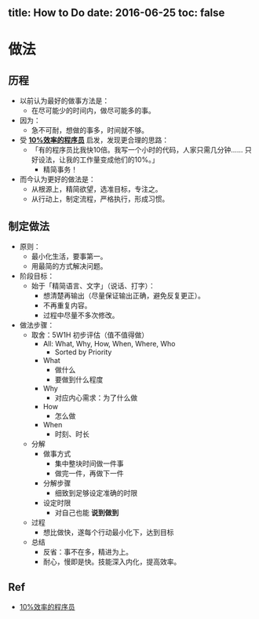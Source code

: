 title: How to Do
date: 2016-06-25
toc: false
---

# 做法

## 历程

- 以前认为最好的做事方法是：
    - 在尽可能少的时间内，做尽可能多的事。
- 因为：
    - 急不可耐，想做的事多，时间就不够。
- 受 __[10%效率的程序员](#Ref)__ 启发，发现更合理的思路：
    - 「有的程序员比我快10倍。我写一个小时的代码，人家只需几分钟…… 只好设法，让我的工作量变成他们的10%。」
        - 精简事务！
- 而今认为更好的做法是：
    - 从根源上，精简欲望，选准目标，专注之。
    - 从行动上，制定流程，严格执行，形成习惯。

## 制定做法

- 原则：
    - 最小化生活，要事第一。
    - 用最简的方式解决问题。
- 阶段目标：
    - 始于「精简语言、文字」（说话、打字）：
        - 想清楚再输出（尽量保证输出正确，避免反复更正）。
        - 不再重复内容。
        - 过程中尽量不多次修改。
- 做法步骤：
    - 取舍：5W1H 初步评估（值不值得做）
        - All: What, Why, How, When, Where, Who
            - Sorted by Priority
        - What
            - 做什么
            - 要做到什么程度
        - Why
            - 对应内心需求：为了什么做
        - How
            - 怎么做
        - When
            - 时刻、时长
    - 分解
        - 做事方式
            - 集中整块时间做一件事
            - 做完一件，再做下一件
        - 分解步骤
            - 细致到足够设定准确的时限
        - 设定时限
            - 对自己也能 __说到做到__
    - 过程
        - 想比做快，遂每个行动最小化下，达到目标
    - 总结
        - 反省：事不在多，精进为上。
        - 耐心，慢即是快。技能深入内化，提高效率。

## Ref

- [10%效率的程序员](https://github.com/ruanyf/articles/blob/master/gists/2016-01-27-01x-engineer.md)
